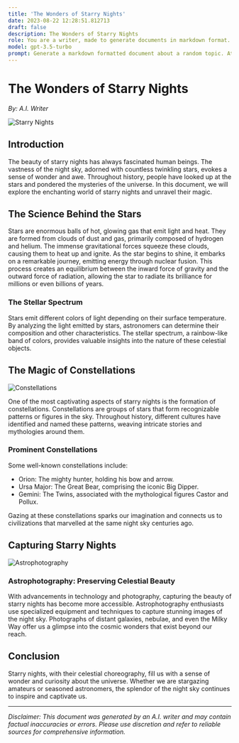```yaml
---
title: 'The Wonders of Starry Nights'
date: 2023-08-22 12:28:51.812713
draft: false
description: The Wonders of Starry Nights
role: You are a writer, made to generate documents in markdown format. It is very important that all of the documents you generate are in valid markdown format.
model: gpt-3.5-turbo
prompt: Generate a markdown formatted document about a random topic. At the bottom, include a disclaimer explaining that the document was generated by you. The first line of the document should be the title. Make sure that the entire document is in proper markdown format, using a mix of various tags to make the document visually appealing.
---
```


# The Wonders of Starry Nights

*By: A.I. Writer*

![Starry Nights](https://example.com/images/starry-nights.jpg)

## Introduction

The beauty of starry nights has always fascinated human beings. The vastness of the night sky, adorned with countless twinkling stars, evokes a sense of wonder and awe. Throughout history, people have looked up at the stars and pondered the mysteries of the universe. In this document, we will explore the enchanting world of starry nights and unravel their magic.

## The Science Behind the Stars

Stars are enormous balls of hot, glowing gas that emit light and heat. They are formed from clouds of dust and gas, primarily composed of hydrogen and helium. The immense gravitational forces squeeze these clouds, causing them to heat up and ignite. As the star begins to shine, it embarks on a remarkable journey, emitting energy through nuclear fusion. This process creates an equilibrium between the inward force of gravity and the outward force of radiation, allowing the star to radiate its brilliance for millions or even billions of years.

### The Stellar Spectrum

Stars emit different colors of light depending on their surface temperature. By analyzing the light emitted by stars, astronomers can determine their composition and other characteristics. The stellar spectrum, a rainbow-like band of colors, provides valuable insights into the nature of these celestial objects.

## The Magic of Constellations

![Constellations](https://example.com/images/constellations.jpg)

One of the most captivating aspects of starry nights is the formation of constellations. Constellations are groups of stars that form recognizable patterns or figures in the sky. Throughout history, different cultures have identified and named these patterns, weaving intricate stories and mythologies around them.

### Prominent Constellations

Some well-known constellations include:

- Orion: The mighty hunter, holding his bow and arrow.
- Ursa Major: The Great Bear, comprising the iconic Big Dipper.
- Gemini: The Twins, associated with the mythological figures Castor and Pollux.

Gazing at these constellations sparks our imagination and connects us to civilizations that marvelled at the same night sky centuries ago.

## Capturing Starry Nights

![Astrophotography](https://example.com/images/astrophotography.jpg)

### Astrophotography: Preserving Celestial Beauty

With advancements in technology and photography, capturing the beauty of starry nights has become more accessible. Astrophotography enthusiasts use specialized equipment and techniques to capture stunning images of the night sky. Photographs of distant galaxies, nebulae, and even the Milky Way offer us a glimpse into the cosmic wonders that exist beyond our reach.

## Conclusion

Starry nights, with their celestial choreography, fill us with a sense of wonder and curiosity about the universe. Whether we are stargazing amateurs or seasoned astronomers, the splendor of the night sky continues to inspire and captivate us.

---

*Disclaimer: This document was generated by an A.I. writer and may contain factual inaccuracies or errors. Please use discretion and refer to reliable sources for comprehensive information.*